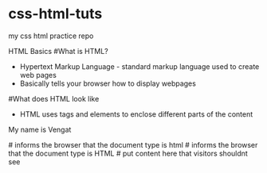 # css-html-tuts
my css html practice repo

HTML Basics
#What is HTML?
- Hypertext Markup Language - standard markup language used to create web pages
- Basically tells your browser how to display webpages

#What does HTML look like
- HTML uses tags and elements to enclose different parts of the content
<p>My name is Vengat</p>
<!DOCTYPE html>   # informs the browser that the document type is html
<html>  # informs the browser that the document type is HTML
<head>  # put content here that visitors shouldnt see
    <meta charset="utf-8">
    <title>Title</title>
</head>

